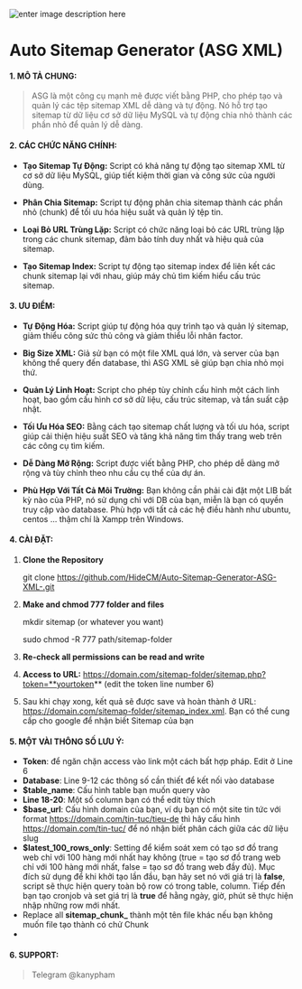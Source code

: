 ![enter image description here](https://cdn.iconscout.com/icon/free/png-256/free-xml-file-2330558-1950399.png)
# Auto Sitemap Generator (ASG XML)

#### 1. MÔ TẢ CHUNG:

> ASG  là một công cụ mạnh mẽ được viết bằng PHP, cho phép tạo và quản
> lý các tệp sitemap XML dễ dàng và tự động. Nó hỗ trợ tạo sitemap từ dữ
> liệu cơ sở dữ liệu MySQL và tự động chia nhỏ thành các phần nhỏ để
> quản lý dễ dàng.

#### 2. CÁC CHỨC NĂNG CHÍNH:

-   **Tạo Sitemap Tự Động:** Script có khả năng tự động tạo sitemap XML từ cơ sở dữ liệu MySQL, giúp tiết kiệm thời gian và công sức của người dùng.
    
-   **Phân Chia Sitemap:** Script tự động phân chia sitemap thành các phần nhỏ (chunk) để tối ưu hóa hiệu suất và quản lý tệp tin.
    
-   **Loại Bỏ URL Trùng Lặp:** Script có chức năng loại bỏ các URL trùng lặp trong các chunk sitemap, đảm bảo tính duy nhất và hiệu quả của sitemap.
    
-   **Tạo Sitemap Index:** Script tự động tạo sitemap index để liên kết các chunk sitemap lại với nhau, giúp máy chủ tìm kiếm hiểu cấu trúc sitemap.
    

#### 3. ƯU ĐIỂM:

-   **Tự Động Hóa:** Script giúp tự động hóa quy trình tạo và quản lý sitemap, giảm thiểu công sức thủ công và giảm thiểu lỗi nhân factor.

-   **Big Size XML:** Giả sử bạn có một file XML quá lớn, và server của bạn không thể query đến database, thì ASG XML sẽ giúp bạn chia nhỏ mọi thứ.
    
-   **Quản Lý Linh Hoạt:** Script cho phép tùy chỉnh cấu hình một cách linh hoạt, bao gồm cấu hình cơ sở dữ liệu, cấu trúc sitemap, và tần suất cập nhật.
    
-   **Tối Ưu Hóa SEO:** Bằng cách tạo sitemap chất lượng và tối ưu hóa, script giúp cải thiện hiệu suất SEO và tăng khả năng tìm thấy trang web trên các công cụ tìm kiếm.
    
-   **Dễ Dàng Mở Rộng:** Script được viết bằng PHP, cho phép dễ dàng mở rộng và tùy chỉnh theo nhu cầu cụ thể của dự án.
-   **Phù Hợp Với Tất Cả Môi Trường:** Bạn không cần phải cài đặt một LIB bất kỳ nào của PHP, nó sử dụng chỉ với DB của bạn, miễn là bạn có quyền truy cập vào database. Phù hợp với tất cả các hệ điều hành như ubuntu, centos ... thậm chí là Xampp trên Windows.

#### 4. CÀI ĐẶT:
1. **Clone the Repository**

    git clone https://github.com/HideCM/Auto-Sitemap-Generator-ASG-XML-.git
2. **Make and chmod 777 folder and files**

    mkdir sitemap (or whatever you want)

    sudo chmod -R 777 path/sitemap-folder
    
3. **Re-check all permissions can be read and write**
4. **Access to URL:** https://domain.com/sitemap-folder/sitemap.php?token=**yourtoken** (edit the token line number 6)
5. Sau khi chạy xong, kết quả sẽ được save và hoàn thành ở URL: https://domain.com/sitemap-folder/sitemap_index.xml. Bạn có thể cung cấp cho google để nhận biết Sitemap của bạn

#### 5. MỘT VÀI THÔNG SỐ LƯU Ý:
- **Token**: để ngăn chặn access vào link một cách bất hợp pháp. Edit ở Line 6
- **Database**: Line 9-12 các thông số cần thiết để kết nối vào database
- **$table_name**: Cấu hình table bạn muốn query vào
- **Line 18-20**: Một số column bạn có thể edit tùy thích
- **$base_url**: Cấu hình domain của bạn, ví dụ bạn có một site tin tức với format https://domain.com/tin-tuc/tieu-de thì hãy cấu hình https://domain.com/tin-tuc/ để nó nhận biết phân cách giữa các dữ liệu slug
- **$latest_100_rows_only**: Setting để kiểm soát xem có tạo sơ đồ trang web chỉ với 100 hàng mới nhất hay không (true = tạo sơ đồ trang web chỉ với 100 hàng mới nhất, false = tạo sơ đồ trang web đầy đủ). Mục đích sử dụng để khi khởi tạo lần đầu, bạn hãy set nó với giá trị là **false**, script sẽ thực hiện query toàn bộ row có trong table, column. Tiếp đến bạn tạo cronjob và set giá trị là **true** để hằng ngày, giờ, phút sẽ thực hiện nhập những row mới nhất.
- Replace all **sitemap_chunk_** thành một tên file khác nếu bạn không muốn file tạo thành có chử Chunk
- 
#### 6. SUPPORT:

> Telegram @kanypham
